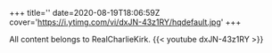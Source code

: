 +++
title=''
date=2020-08-19T18:06:59Z
cover='https://i.ytimg.com/vi/dxJN-43z1RY/hqdefault.jpg'
+++

All content belongs to RealCharlieKirk.
{{< youtube dxJN-43z1RY >}}
